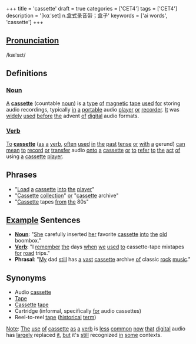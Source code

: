 +++
title = 'cassette'
draft = true
categories = ['CET4']
tags = ['CET4']
description = '[kɑːˈset] n.盒式录音带；盒子'
keywords = ['ai words', 'cassette']
+++

## [Pronunciation](/en/post/pronunciation/)
/kæˈsɛt/

## Definitions
### [Noun](/en/post/noun/)
[A](/en/post/a/) **[cassette](/en/post/cassette/)** (countable [noun](/en/post/noun/)) is [a](/en/post/a/) [type](/en/post/type/) [of](/en/post/of/) [magnetic](/en/post/magnetic/) [tape](/en/post/tape/) [used](/en/post/used/) [for](/en/post/for/) storing audio recordings, typically [in](/en/post/in/) [a](/en/post/a/) [portable](/en/post/portable/) audio [player](/en/post/player/) [or](/en/post/or/) [recorder](/en/post/recorder/). [It](/en/post/it/) was [widely](/en/post/widely/) [used](/en/post/used/) [before](/en/post/before/) [the](/en/post/the/) advent [of](/en/post/of/) [digital](/en/post/digital/) audio formats.

### [Verb](/en/post/verb/)
[To](/en/post/to/) **[cassette](/en/post/cassette/)** ([as](/en/post/as/) [a](/en/post/a/) [verb](/en/post/verb/), [often](/en/post/often/) [used](/en/post/used/) [in](/en/post/in/) [the](/en/post/the/) [past](/en/post/past/) [tense](/en/post/tense/) [or](/en/post/or/) [with](/en/post/with/) [a](/en/post/a/) gerund) [can](/en/post/can/) [mean](/en/post/mean/) [to](/en/post/to/) [record](/en/post/record/) [or](/en/post/or/) [transfer](/en/post/transfer/) audio [onto](/en/post/onto/) [a](/en/post/a/) [cassette](/en/post/cassette/) [or](/en/post/or/) [to](/en/post/to/) [refer](/en/post/refer/) [to](/en/post/to/) [the](/en/post/the/) [act](/en/post/act/) [of](/en/post/of/) using [a](/en/post/a/) [cassette](/en/post/cassette/) [player](/en/post/player/).

## Phrases
- "[Load](/en/post/load/) [a](/en/post/a/) [cassette](/en/post/cassette/) [into](/en/post/into/) [the](/en/post/the/) [player](/en/post/player/)"
- "[Cassette](/en/post/cassette/) [collection](/en/post/collection/)" [or](/en/post/or/) "[cassette](/en/post/cassette/) archive"
- "[Cassette](/en/post/cassette/) tapes [from](/en/post/from/) [the](/en/post/the/) 80s"

## [Example](/en/post/example/) Sentences
- **[Noun](/en/post/noun/)**: "[She](/en/post/she/) carefully inserted [her](/en/post/her/) favorite [cassette](/en/post/cassette/) [into](/en/post/into/) [the](/en/post/the/) [old](/en/post/old/) boombox."
- **[Verb](/en/post/verb/)**: "I [remember](/en/post/remember/) [the](/en/post/the/) days [when](/en/post/when/) [we](/en/post/we/) [used](/en/post/used/) [to](/en/post/to/) cassette-tape mixtapes [for](/en/post/for/) [road](/en/post/road/) trips."
- **Phrasal**: "[My](/en/post/my/) dad [still](/en/post/still/) has [a](/en/post/a/) [vast](/en/post/vast/) [cassette](/en/post/cassette/) archive [of](/en/post/of/) classic [rock](/en/post/rock/) [music](/en/post/music/)."

## Synonyms
- Audio [cassette](/en/post/cassette/)
- [Tape](/en/post/tape/)
- [Cassette](/en/post/cassette/) [tape](/en/post/tape/)
- Cartridge (informal, specifically [for](/en/post/for/) audio cassettes)
- Reel-to-reel [tape](/en/post/tape/) ([historical](/en/post/historical/) [term](/en/post/term/))

[Note](/en/post/note/): [The](/en/post/the/) [use](/en/post/use/) [of](/en/post/of/) [cassette](/en/post/cassette/) [as](/en/post/as/) [a](/en/post/a/) [verb](/en/post/verb/) is [less](/en/post/less/) [common](/en/post/common/) [now](/en/post/now/) [that](/en/post/that/) [digital](/en/post/digital/) audio has [largely](/en/post/largely/) replaced [it](/en/post/it/), [but](/en/post/but/) it's [still](/en/post/still/) recognized [in](/en/post/in/) [some](/en/post/some/) contexts.
